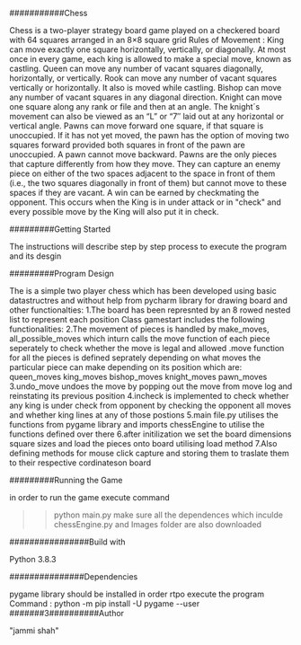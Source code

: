 ###########Chess

Chess is a two-player strategy board game played on a checkered board with 64 squares arranged in an 8×8 square grid
Rules of Movement :
    King can move exactly one square horizontally, vertically, or diagonally. At most once in every game, each king is allowed to make a special move, known as castling.
    Queen can move any number of vacant squares diagonally, horizontally, or vertically.
    Rook can move any number of vacant squares vertically or horizontally. It also is moved while castling.
    Bishop can move any number of vacant squares in any diagonal direction.
    Knight can move one square along any rank or file and then at an angle. The knight´s movement can also be viewed as an “L” or “7″ laid out at any horizontal or vertical angle.
    Pawns can move forward one square, if that square is unoccupied. If it has not yet moved, the pawn has the option of moving two squares forward provided both squares in front of the pawn are unoccupied. A pawn cannot move backward. Pawns are the only pieces that capture differently from how they move. They can capture an enemy piece on either of the two spaces adjacent to the space in front of them (i.e., the two squares diagonally in front of them) but cannot move to these spaces if they are vacant.
A win can be earned by checkmating the opponent. This occurs when the King is in under attack or in "check" and every possible move by the King will also put it in check.

#########Getting Started

The instructions will describe step by step process to execute the program and its desgin

#########Program Design

The is a simple two player chess which has been developed using basic datastructres and without help from pycharm library for drawing board and other functionalties:
1.The board has been represnted by an 8 rowed nested list to represent each position
Class gamestart includes the following functionalities:
2.The movement of pieces is handled  by make_moves, all_possible_moves which inturn calls the move function of each piece seperately to check whether the move is legal and allowed .move function for all the pieces is defined seprately depending on what moves the particular piece can make depending on its position which are:
queen_moves
king_moves
bishop_moves
knight_moves
pawn_moves
3.undo_move undoes the move by popping out the move from move log and reinstating its previous position
4.incheck is implemented to check whether any king is under check from opponent by checking the opponent all moves and whether king lines at any of those postions
5.main file.py utilises the functions from pygame library and imports chessEngine to utilise the functions defined over there
6.after initilization we set the board dimensions square sizes and load the pieces onto board utilising load method 
7.Also defining methods for mouse click capture and storing them to traslate them to their respective cordinateson board

#########Running the Game

in order to run the game execute command
>>python main.py
make sure all the dependences which inculde chessEngine.py and Images folder are also downloaded

################Build with

Python 3.8.3

###############Dependencies

pygame library should be installed in order rtpo execute the program
Command : python -m pip install -U pygame --user
#######3##########Author

"jammi shah"

